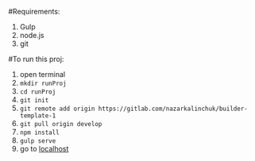 #Requirements:

1. Gulp
2. node.js
3. git

#To run this proj:

1. open terminal
2. `mkdir runProj`
3. `cd runProj`
4. `git init`
5. `git remote add origin https://gitlab.com/nazarkalinchuk/builder-template-1`
6. `git pull origin develop`
7. `npm install`
8. `gulp serve`
9. go to [localhost](http://localhost:3000/)